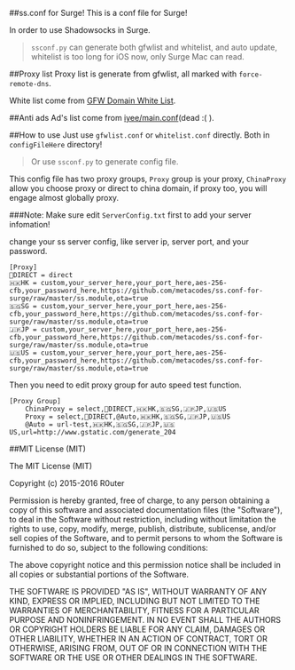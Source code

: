 ##ss.conf for Surge!
This is a conf file for Surge!

In order to use Shadowsocks in Surge.

> `ssconf.py` can generate both gfwlist and whitelist,
and auto update,
whitelist is too long for iOS now, only Surge Mac can read.

##Proxy list
Proxy list is generate from gfwlist, all marked with `force-remote-dns`.

White list come from [GFW Domain White List](https://goo.gl/tBixve).

##Anti ads
Ad's list come from [iyee/main.conf](https://goo.gl/70DG6i)(dead :( ).


##How to use
Just use `gfwlist.conf` or `whitelist.conf` directly. Both in `configFileHere` directory!

>Or use `ssconf.py` to generate config file.

This config file has two proxy groups, `Proxy` group is your proxy, `ChinaProxy` allow you choose proxy or direct to china domain, if proxy too, you will engage almost globally proxy.


###Note:
Make sure edit `ServerConfig.txt` first to add your server infomation!

change your ss server config, like server ip, server port, and your password.

    [Proxy]
    💊DIRECT = direct
    🇭🇰HK = custom,your_server_here,your_port_here,aes-256-cfb,your_password_here,https://github.com/metacodes/ss.conf-for-surge/raw/master/ss.module,ota=true
    🇸🇬SG = custom,your_server_here,your_port_here,aes-256-cfb,your_password_here,https://github.com/metacodes/ss.conf-for-surge/raw/master/ss.module,ota=true
    🇯🇵JP = custom,your_server_here,your_port_here,aes-256-cfb,your_password_here,https://github.com/metacodes/ss.conf-for-surge/raw/master/ss.module,ota=true
    🇺🇸US = custom,your_server_here,your_port_here,aes-256-cfb,your_password_here,https://github.com/metacodes/ss.conf-for-surge/raw/master/ss.module,ota=true


Then you need to edit proxy group for auto speed test function.

    [Proxy Group]
        ChinaProxy = select,💊DIRECT,🇭🇰HK,🇸🇬SG,🇯🇵JP,🇺🇸US
        Proxy = select,💊DIRECT,@Auto,🇭🇰HK,🇸🇬SG,🇯🇵JP,🇺🇸US
        @Auto = url-test,🇭🇰HK,🇸🇬SG,🇯🇵JP,🇺🇸US,url=http://www.gstatic.com/generate_204

##MIT License (MIT)

The MIT License (MIT)

Copyright (c) 2015-2016 R0uter

Permission is hereby granted, free of charge, to any person obtaining a copy
of this software and associated documentation files (the "Software"), to deal
in the Software without restriction, including without limitation the rights
to use, copy, modify, merge, publish, distribute, sublicense, and/or sell
copies of the Software, and to permit persons to whom the Software is
furnished to do so, subject to the following conditions:

The above copyright notice and this permission notice shall be included in all
copies or substantial portions of the Software.

THE SOFTWARE IS PROVIDED "AS IS", WITHOUT WARRANTY OF ANY KIND, EXPRESS OR
IMPLIED, INCLUDING BUT NOT LIMITED TO THE WARRANTIES OF MERCHANTABILITY,
FITNESS FOR A PARTICULAR PURPOSE AND NONINFRINGEMENT. IN NO EVENT SHALL THE
AUTHORS OR COPYRIGHT HOLDERS BE LIABLE FOR ANY CLAIM, DAMAGES OR OTHER
LIABILITY, WHETHER IN AN ACTION OF CONTRACT, TORT OR OTHERWISE, ARISING FROM,
OUT OF OR IN CONNECTION WITH THE SOFTWARE OR THE USE OR OTHER DEALINGS IN THE
SOFTWARE.
